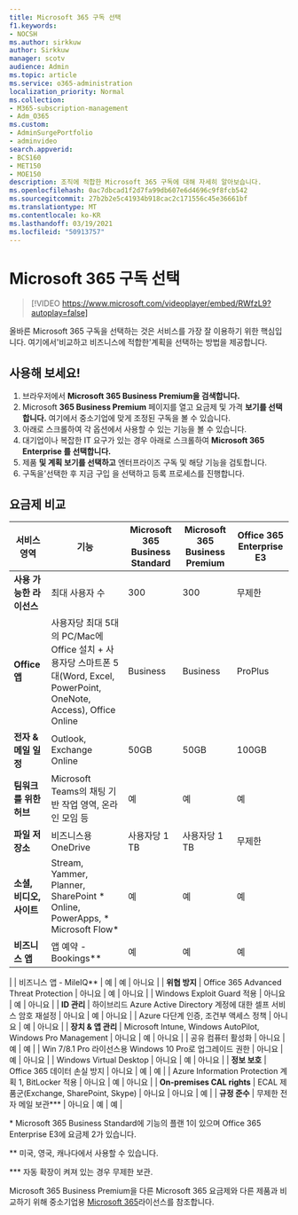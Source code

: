 ```yaml
---
title: Microsoft 365 구독 선택
f1.keywords:
- NOCSH
ms.author: sirkkuw
author: Sirkkuw
manager: scotv
audience: Admin
ms.topic: article
ms.service: o365-administration
localization_priority: Normal
ms.collection:
- M365-subscription-management
- Adm_O365
ms.custom:
- AdminSurgePortfolio
- adminvideo
search.appverid:
- BCS160
- MET150
- MOE150
description: 조직에 적합한 Microsoft 365 구독에 대해 자세히 알아보습니다.
ms.openlocfilehash: 0ac7dbcad1f2d7fa99db607e6d4696c9f8fcb542
ms.sourcegitcommit: 27b2b2e5c41934b918cac2c171556c45e36661bf
ms.translationtype: MT
ms.contentlocale: ko-KR
ms.lasthandoff: 03/19/2021
ms.locfileid: "50913757"
---
```

# <a name="choose-a-microsoft-365-subscription"></a>Microsoft 365 구독 선택

> [!VIDEO https://www.microsoft.com/videoplayer/embed/RWfzL9?autoplay=false]

올바른 Microsoft 365 구독을 선택하는 것은 서비스를 가장 잘 이용하기 위한 핵심입니다. 여기에서&#39;비교하고 비즈니스에 적합한&#39;계획을 선택하는 방법을 제공합니다.

## <a name="try-it"></a>사용해 보세요!

1. 브라우저에서 **Microsoft 365 Business Premium을 검색합니다.**
2. Microsoft **365 Business Premium** 페이지를 열고 요금제 및 가격 **보기를 선택합니다.** 여기에서 중소기업에 맞게 조정된 구독을 볼 수 있습니다.
3. 아래로 스크롤하여 각 옵션에서 사용할 수 있는 기능을 볼 수 있습니다.
4. 대기업이나 복잡한 IT 요구가 있는 경우 아래로 스크롤하여 **Microsoft 365 Enterprise 를 선택합니다.**
5. 제품  **및 계획 보기를 선택하고** 엔터프라이즈 구독 및 해당 기능을 검토합니다.
6. 구독을&#39;선택한 후 지금 구입  을 선택하고 등록 프로세스를 진행합니다.

## <a name="compare-plans"></a>요금제 비교

| **서비스 영역** | **기능** | **Microsoft 365 Business Standard** | **Microsoft 365 Business Premium** | **Office 365 Enterprise E3** |
| --- | --- | --- | --- | --- |
| **사용 가능한 라이선스** | 최대 사용자 수 | 300 | 300 | 무제한 |
| **Office 앱** | 사용자당 최대 5대의 PC/Mac에 Office 설치 + 사용자당 스마트폰 5대(Word, Excel, PowerPoint, OneNote, Access), Office Online | Business | Business | ProPlus |
| **전자 &amp; 메일 일정** | Outlook, Exchange Online | 50GB | 50GB | 100GB |
| **팀워크를 위한 허브** | Microsoft Teams의 채팅 기반 작업 영역, 온라인 모임 등 | 예 | 예 | 예 |
| **파일 저장소** | 비즈니스용 OneDrive | 사용자당 1 TB | 사용자당 1 TB | 무제한 |
| **소셜, 비디오, 사이트** | Stream, Yammer, Planner, SharePoint \* Online, PowerApps, \* Microsoft Flow\* | 예 | 예 | 예 |
| **비즈니스 앱** | 앱 예약 - Bookings\*\* | 예 | 예 | 예 |
|
 | 비즈니스 앱 - MileIQ\*\* | 예 | 예 | 아니요 |
| **위협 방지** | Office 365 Advanced Threat Protection | 아니요 | 예 | 아니요 |
 | Windows Exploit Guard 적용 | 아니요 | 예 | 아니요 |
| **ID 관리** | 하이브리드 Azure Active Directory 계정에 대한 셀프 서비스 암호 재설정 | 아니요 | 예 | 아니요 |
 | Azure 다단계 인증, 조건부 액세스 정책 | 아니요 | 예 | 아니요 |
| **장치 &amp; 앱 관리** | Microsoft Intune, Windows AutoPilot, Windows Pro Management | 아니요 | 예 | 아니요 |
 | 공유 컴퓨터 활성화 | 아니요 | 예 | 예 |
 | Win 7/8.1 Pro 라이선스용 Windows 10 Pro로 업그레이드 권한 | 아니요 | 예 | 아니요 |
 | Windows Virtual Desktop | 아니요 | 예 | 아니요 |
| **정보 보호** | Office 365 데이터 손실 방지 | 아니요 | 예 | 예 |
 | Azure Information Protection 계획 1, BitLocker 적용 | 아니요 | 예 | 아니요 |
| **On-premises CAL rights** | ECAL 제품군(Exchange, SharePoint, Skype) | 아니요 | 아니요 | 예 |
| **규정 준수** | 무제한 전자 메일 보관\*\*\* | 아니요 | 예 | 예 |

\* Microsoft 365 Business Standard에 기능의 플랜 1이 있으며 Office 365 Enterprise E3에 요금제 2가 있습니다.

\*\* 미국, 영국, 캐나다에서 사용할 수 있습니다.

\*\*\* 자동 확장이 켜져 있는 경우 무제한 보관.

Microsoft 365 Business Premium을 다른 Microsoft 365 요금제와 다른 제품과 비교하기 위해 중소기업용 [Microsoft 365](/office365/servicedescriptions/microsoft-365-service-descriptions/licensing-microsoft-365-in-smb)라이선스를 참조합니다.